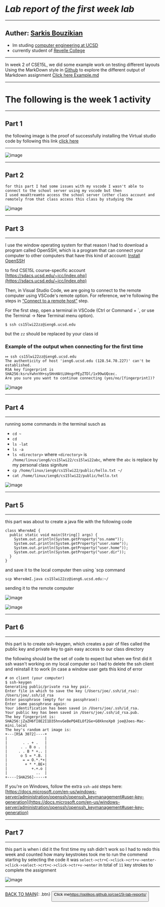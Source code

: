 
# ***Lab report of the first week lab***  
---
Auther: **[Sarkis Bouzikian](https://github.com/oplikos)**
---
* Im studing [computer engineering at UCSD][2]
* currently student of [Revelle College][3]
---
In week 2 of CSE15L, we did some example work on testing different layouts Using the MarkDown style in [Github][4] 
to explore the different output of Markdown assignment [Click here Example.md](https://oplikos.github.io/cse15l-lab-reports/example.html)

---
# The following is the week 1 activity
---
## Part 1
  
  the following image is the proof of successfully installing the Virtual studio code by following this link [click here][1]
  
---
![image](./1.png)

---

## Part 2
 ```
for this part I had some issues with my vscode I wasn't able to connect to the school server using my vscode but then
I used moaXtreamto access the school server (other class account and remotely from that class access this class by studying the 
 ```
![image](./2.png)

---
## Part 3
---

I use the window operating system for that reason I had to download a program called
OpenSSH, which is a program that can connect your computer to other computers
that have this kind of account:
[Install OpenSSH](https://docs.microsoft.com/en-us/windows-server/administration/openssh/openssh_install_firstuse)

to find CSE15L course-specific account [https://sdacs.ucsd.edu/~icc/index.php](https://sdacs.ucsd.edu/~icc/index.php)

Then, in Visual Studio Code, we are going to connect to the remote computer
using VSCode's remote option.  For reference, we're following the steps in
[“Connect to a remote
host”](https://code.visualstudio.com/docs/remote/ssh#_connect-to-a-remote-host)
step.

For the first step, open a terminal in VSCode (Ctrl or Command + \`, or use the
Terminal → New Terminal menu option).

```
$ ssh cs15lwi22zz@ieng6.ucsd.edu
```
but the `zz` should be replaced by your class id 

### Example of the output when connecting for the first time 
```
⤇ ssh cs15lwi22zz@ieng6.ucsd.edu
The authenticity of host 'ieng6.ucsd.edu (128.54.70.227)' can't be established.
RSA key fingerprint is SHA256:ksruYwhnYH+sySHnHAtLUHngrPEyZTDl/1x99wUQcec.
Are you sure you want to continue connecting (yes/no/[fingerprint])? 
```

![image](./3.png)

---
## Part 4
---
running some commands in the terminal susch as 
- `cd ~`
- `cd`
- `ls -lat`
- `ls -a`
- `ls <directory>` where `<directory>` is
`/home/linux/ieng6/cs15lwi22/cs15lwi22abc`, where the `abc` is replace by my personal class signiture 
- `cp /home/linux/ieng6/cs15lwi22/public/hello.txt ~/`
- `cat /home/linux/ieng6/cs15lwi22/public/hello.txt`


![image](./4.png)

---
## Part 5
---
this part was about to create a java file with the following code 

```
class WhereAmI {
  public static void main(String[] args) {
    System.out.println(System.getProperty("os.name"));
    System.out.println(System.getProperty("user.name"));
    System.out.println(System.getProperty("user.home"));
    System.out.println(System.getProperty("user.dir"));
  }
}
```
and save it to the local computer then 
using `scp command 
```
scp WhereAmI.java cs15lwi22zz@ieng6.ucsd.edu:~/

```

sending it to the remote computer 

![image](./5.5.png)

![image](./5.png)

---
## Part 6
---
this part is to create ssh-keygen, which creates a pair of files called the public key and private key to gain easy access to our class directory

the following should be the set of code to expect but when we first did it ssh wasn't working on my local computer so I had to delete the ssh client and reinstall it to work (in case a window user gets this kind of error

```
# on client (your computer)
$ ssh-keygen
Generating public/private rsa key pair.
Enter file in which to save the key (/Users/joe/.ssh/id_rsa): /Users/joe/.ssh/id_rsa
Enter passphrase (empty for no passphrase): 
Enter same passphrase again: 
Your identification has been saved in /Users/joe/.ssh/id_rsa.
Your public key has been saved in /Users/joe/.ssh/id_rsa.pub.
The key fingerprint is:
SHA256:jZaZH6fI8E2I1D35hnvGeBePQ4ELOf2Ge+G0XknoXp0 joe@Joes-Mac-mini.local
The key's random art image is:
+---[RSA 3072]----+
|                 |
|       . . + .   |
|      . . B o .  |
|     . . B * +.. |
|      o S = *.B. |
|       = = O.*.*+|
|        + * *.BE+|
|           +.+.o |
|             ..  |
+----[SHA256]-----+
```

If you're on Windows, follow the extra `ssh-add` steps here: [https://docs.microsoft.com/en-us/windows-server/administration/openssh/openssh_keymanagement#user-key-generation](https://docs.microsoft.com/en-us/windows-server/administration/openssh/openssh_keymanagement#user-key-generation)



---
## Part 7
---

this part is when i did it the first time my ssh didn't work so I had to redo this week and counted
how many keystrokes took me to run the commend 
starting by selecting the code  it was
`select->ctr+C->click->crt+v->enter->click->select->crt+c->click->ctr+v->enter`
in total of `11` key strokes to complete the assignment 

![image](./6.png)

---
[1]: https://code.visualstudio.com/docs
[2]: https://ece.ucsd.edu/undergraduate/undergraduate-programs/computer-engineering-major
[3]: https://builder.guidebook.com/g/#/guides/revelle/details
[4]: https://github.com/

 [BACK TO MAIN](https://oplikos.github.io/cse15l-lab-reports/){: .btn}
<button name="BACK TO MAIN">Click me<https://oplikos.github.io/cse15l-lab-reports/>
